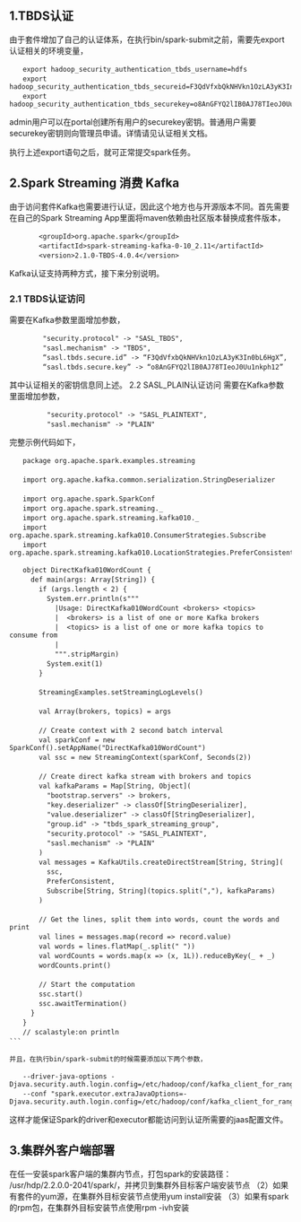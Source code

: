 ## 1.TBDS认证
由于套件增加了自己的认证体系，在执行bin/spark-submit之前，需要先export认证相关的环境变量，
```
　　export hadoop_security_authentication_tbds_username=hdfs
　　export hadoop_security_authentication_tbds_secureid=F3QdVfxbQkNHVkn1OzLA3yK3In0bL6HgX
　　export hadoop_security_authentication_tbds_securekey=o8AnGFYQ2lIB0AJ78TIeoJ0Uu1nkph12
```

admin用户可以在portal创建所有用户的securekey密钥。普通用户需要securekey密钥则向管理员申请。详情请见认证相关文档。

执行上述export语句之后，就可正常提交spark任务。

## 2.Spark Streaming 消费 Kafka
由于访问套件Kafka也需要进行认证，因此这个地方也与开源版本不同。首先需要在自己的Spark Streaming App里面将maven依赖由社区版本替换成套件版本，
```
　　    <groupId>org.apache.spark</groupId>
　　    <artifactId>spark-streaming-kafka-0-10_2.11</artifactId>
　　    <version>2.1.0-TBDS-4.0.4</version>
```

Kafka认证支持两种方式，接下来分别说明。
### 2.1 TBDS认证访问
需要在Kafka参数里面增加参数，
```
　　     "security.protocol" -> "SASL_TBDS",
　　     "sasl.mechanism" -> "TBDS",
　　     “sasl.tbds.secure.id” -> “F3QdVfxbQkNHVkn1OzLA3yK3In0bL6HgX”,
　　     “sasl.tbds.secure.key” -> “o8AnGFYQ2lIB0AJ78TIeoJ0Uu1nkph12”
```
其中认证相关的密钥信息同上述。
2.2 SASL_PLAIN认证访问
需要在Kafka参数里面增加参数，
```
　　      "security.protocol" -> "SASL_PLAINTEXT",
　　      "sasl.mechanism" -> "PLAIN"
```
完整示例代码如下，

```
　　package org.apache.spark.examples.streaming
　　
　　import org.apache.kafka.common.serialization.StringDeserializer
　　
　　import org.apache.spark.SparkConf
　　import org.apache.spark.streaming._
　　import org.apache.spark.streaming.kafka010._
　　import org.apache.spark.streaming.kafka010.ConsumerStrategies.Subscribe
　　import org.apache.spark.streaming.kafka010.LocationStrategies.PreferConsistent

　　object DirectKafka010WordCount {
　　  def main(args: Array[String]) {
　　    if (args.length < 2) {
　　      System.err.println(s"""
　　        |Usage: DirectKafka010WordCount <brokers> <topics>
　　        |  <brokers> is a list of one or more Kafka brokers
　　        |  <topics> is a list of one or more kafka topics to consume from
　　        |
　　        """.stripMargin)
　　      System.exit(1)
　　    }
　　
　　    StreamingExamples.setStreamingLogLevels()
　　
　　    val Array(brokers, topics) = args
　　
　　    // Create context with 2 second batch interval
　　    val sparkConf = new SparkConf().setAppName("DirectKafka010WordCount")
　　    val ssc = new StreamingContext(sparkConf, Seconds(2))
　　
　　    // Create direct kafka stream with brokers and topics
　　    val kafkaParams = Map[String, Object](
　　      "bootstrap.servers" -> brokers,
　　      "key.deserializer" -> classOf[StringDeserializer],
　　      "value.deserializer" -> classOf[StringDeserializer],
　　      "group.id" -> "tbds_spark_streaming_group",
　　      "security.protocol" -> "SASL_PLAINTEXT",
　　      "sasl.mechanism" -> "PLAIN"
　　    )
　　    val messages = KafkaUtils.createDirectStream[String, String](
　　      ssc,
　　      PreferConsistent,
　　      Subscribe[String, String](topics.split(","), kafkaParams)
　　    )
　　
　　    // Get the lines, split them into words, count the words and print
　　    val lines = messages.map(record => record.value)
　　    val words = lines.flatMap(_.split(" "))
　　    val wordCounts = words.map(x => (x, 1L)).reduceByKey(_ + _)
　　    wordCounts.print()
　　
　　    // Start the computation
　　    ssc.start()
　　    ssc.awaitTermination()
　　  }
　　}
　　// scalastyle:on println
```　　

并且，在执行bin/spark-submit的时候需要添加以下两个参数，

　　--driver-java-options -Djava.security.auth.login.config=/etc/hadoop/conf/kafka_client_for_ranger_yarn_jaas.conf
　　--conf "spark.executor.extraJavaOptions=-Djava.security.auth.login.config=/etc/hadoop/conf/kafka_client_for_ranger_yarn_jaas.conf"
```
这样才能保证Spark的driver和executor都能访问到认证所需要的jaas配置文件。

## 3.集群外客户端部署
在任一安装spark客户端的集群内节点，打包spark的安装路径：
     /usr/hdp/2.2.0.0-2041/spark/，并拷贝到集群外目标客户端安装节点
（2）如果有套件的yum源，在集群外目标安装节点使用yum install安装
（3）如果有spark的rpm包，在集群外目标安装节点使用rpm -ivh安装
